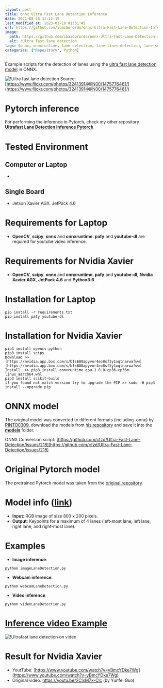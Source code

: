 ```yaml
---
layout: post
title: onnx Ultra Fast Lane Detection Inference
date: 2021-08-28 13:12:19 
last_modified_at: 2023-01-10 01:31:45 
url: https://github.com/ibaiGorordo/onnx-Ultra-Fast-Lane-Detection-Inference
image:
  path: https://github.com/ibaiGorordo/onnx-Ultra-Fast-Lane-Detection-Inference/raw/main/doc/img/detected%20lanes.jpg
  alt: !Ultra fast lane detection
tags: [onnx, onnxruntime, lane-detection, lane-lines-detection, lane-segmentation]
categories: ["Repository", Python]
---
```

 Example scripts for the detection of lanes using the [ultra fast lane detection model](https://github.com/cfzd/Ultra-Fast-Lane-Detection) in ONNX.

![!Ultra fast lane detection](https://github.com/ibaiGorordo/onnx-Ultra-Fast-Lane-Detection-Inference/raw/main/doc/img/detected%20lanes.jpg)
Source: [https://www.flickr.com/photos/32413914@N00/1475776461/](https://www.flickr.com/photos/32413914@N00/1475776461/)

# Pytorch inference
For performing the inference in Pytorch, check my other repository **[Ultrafast Lane Detection Inference Pytorch](https://github.com/ibaiGorordo/Ultrafast-Lane-Detection-Inference-Pytorch-)**.

# Tested Environment
## Computer or Laptop
- 

## Single Board
- Jetson Xavier AGX. JetPack 4.6
# Requirements for Laptop

 * **OpenCV**, **scipy**, **onnx** and **onnxruntime**. **pafy** and **youtube-dl** are required for youtube video inference. 
 
# Requirements for Nvidia Xavier

 * **OpenCV**, **scipy**, **onnx** and **onnxruntime**. **pafy**  and **youtube-dl**, **Nvidia Xavier AGX**, **JetPack 4.6** and **Python3.6** .

# Installation for Laptop
```
pip install -r requirements.txt
pip install pafy youtube-dl
```
# Installation for Nvidia Xavier
```
pip3 install opencv-python
pip3 install scipy
Download >> [https://nvidia.app.box.com/s/bfs688apyvor4eo8sf3y1oqtnarwafww](https://nvidia.app.box.com/s/bfs688apyvor4eo8sf3y1oqtnarwafww)
Install  >> pip3 install onnxruntime_gpu-1.8.0-cp36-cp36m-linux_aarch64.whl
pip3 install scikit-build
if you found not match version try to upgrade the PIP >> sudo -H pip3 install --upgrade pip

```

# ONNX model
The original model was converted to different formats (including .onnx) by [PINTO0309](https://github.com/PINTO0309), download the models from [his repository](https://github.com/PINTO0309/PINTO_model_zoo/tree/main/140_Ultra-Fast-Lane-Detection) and save it into the **[models](https://github.com/ibaiGorordo/TfLite-Ultra-Fast-Lane-Detection-Inference/tree/main/models)** folder. 

ONNX Conversion script: [https://github.com/cfzd/Ultra-Fast-Lane-Detection/issues/218](https://github.com/cfzd/Ultra-Fast-Lane-Detection/issues/218)

# Original Pytorch model
The pretrained Pytorch model was taken from the [original repository](https://github.com/cfzd/Ultra-Fast-Lane-Detection).

# Model info ([link](https://github.com/cfzd/Ultra-Fast-Lane-Detection))

 * **Input**: RGB image of size 800 x 200 pixels.
 * **Output**: Keypoints for a maximum of 4 lanes (left-most lane, left lane, right lane, and right-most lane).
 
# Examples

 * **Image inference**:
 
 ```
 python imageLaneDetection.py 
 ```
 
  * **Webcam inference**:
 
 ```
 python webcamLaneDetection.py
 ```
 
  * **Video inference**:
 
 ```
 python videoLaneDetection.py
 ```
 
 # [Inference video Example](https://youtu.be/0Owf6gef1Ew) 
 ![!Ultrafast lane detection on video](https://github.com/ibaiGorordo/Ultrafast-Lane-Detection-Inference-Pytorch-/raw/main/doc/img/laneDetection.gif)
 
 # Result for Nvidia Xavier
- YoutTube: [https://www.youtube.com/watch?v=yBmcYDke7Wg](https://www.youtube.com/watch?v=yBmcYDke7Wg)
- Original video: https://youtu.be/2CIxM7x-Clc (by Yunfei Guo)

